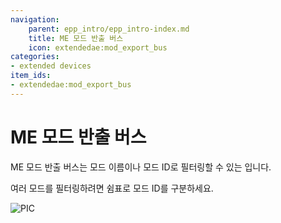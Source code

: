 ```yaml
---
navigation:
    parent: epp_intro/epp_intro-index.md
    title: ME 모드 반출 버스
    icon: extendedae:mod_export_bus
categories:
- extended devices
item_ids:
- extendedae:mod_export_bus
---
```


# ME 모드 반출 버스

<GameScene zoom="8" background="transparent">
  <ImportStructure src="../structure/cable_mod_export_bus.snbt"></ImportStructure>
</GameScene>

ME 모드 반출 버스는 모드 이름이나 모드 ID로 필터링할 수 있는 <ItemLink id="ae2:export_bus" />입니다.

여러 모드를 필터링하려면 쉼표로 모드 ID를 구분하세요.

![PIC](../pic/mod_bus_name2.png)